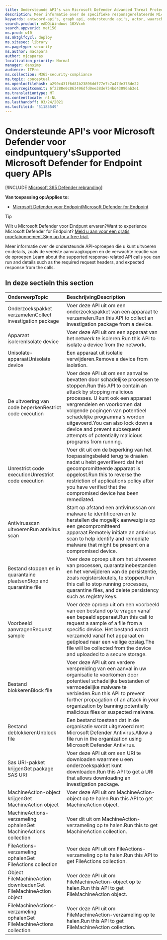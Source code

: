 ```yaml
---
title: Ondersteunde API's van Microsoft Defender Advanced Threat Protection
description: Meer informatie over de specifieke responsgerelateerde Microsoft Defender Advanced Threat Protection API-oproepen.
keywords: antwoord-api's, graph api, ondersteunde api's, actor, waarschuwingen, apparaat, gebruiker, domein, ip, bestand
search.product: eADQiWindows 10XVcnh
search.appverid: met150
ms.prod: w10
ms.mktglfcycl: deploy
ms.sitesec: library
ms.pagetype: security
ms.author: macapara
author: mjcaparas
localization_priority: Normal
manager: dansimp
audience: ITPro
ms.collection: M365-security-compliance
ms.topic: conceptual
ms.openlocfilehash: a290c431f6d81b23896ddf77e7c7a47de378de22
ms.sourcegitcommit: 6f2288e0c863496dfd0ee38de754bd43096ab3e1
ms.translationtype: MT
ms.contentlocale: nl-NL
ms.lasthandoff: 03/24/2021
ms.locfileid: "51185549"
---
```

# <a name="supported-microsoft-defender-for-endpoint-query-apis"></a><span data-ttu-id="17b1f-104">Ondersteunde API's voor Microsoft Defender voor eindpuntquery's</span><span class="sxs-lookup"><span data-stu-id="17b1f-104">Supported Microsoft Defender for Endpoint query APIs</span></span> 

[!INCLUDE [Microsoft 365 Defender rebranding](../../includes/microsoft-defender.md)]


<span data-ttu-id="17b1f-105">**Van toepassing op:**</span><span class="sxs-lookup"><span data-stu-id="17b1f-105">**Applies to:**</span></span>
- [<span data-ttu-id="17b1f-106">Microsoft Defender voor Endpoint</span><span class="sxs-lookup"><span data-stu-id="17b1f-106">Microsoft Defender for Endpoint</span></span>](https://go.microsoft.com/fwlink/p/?linkid=2154037)

> [!TIP]
> <span data-ttu-id="17b1f-107">Wilt u Microsoft Defender voor Eindpunt ervaren?</span><span class="sxs-lookup"><span data-stu-id="17b1f-107">Want to experience Microsoft Defender for Endpoint?</span></span> [<span data-ttu-id="17b1f-108">Meld u aan voor een gratis proefabonnement.</span><span class="sxs-lookup"><span data-stu-id="17b1f-108">Sign up for a free trial.</span></span>](https://www.microsoft.com/microsoft-365/windows/microsoft-defender-atp?ocid=docs-wdatp-supported-response-apis-abovefoldlink) 

<span data-ttu-id="17b1f-109">Meer informatie over de ondersteunde API-oproepen die u kunt uitvoeren en details, zoals de vereiste aanvraagkoppen en de verwachte reactie van de oproepen.</span><span class="sxs-lookup"><span data-stu-id="17b1f-109">Learn about the supported response-related API calls you can run and details such as the required request headers, and expected response from the calls.</span></span>

## <a name="in-this-section"></a><span data-ttu-id="17b1f-110">In deze sectie</span><span class="sxs-lookup"><span data-stu-id="17b1f-110">In this section</span></span>
<span data-ttu-id="17b1f-111">Onderwerp</span><span class="sxs-lookup"><span data-stu-id="17b1f-111">Topic</span></span> | <span data-ttu-id="17b1f-112">Beschrijving</span><span class="sxs-lookup"><span data-stu-id="17b1f-112">Description</span></span>
:---|:---
<span data-ttu-id="17b1f-113">Onderzoekspakket verzamelen</span><span class="sxs-lookup"><span data-stu-id="17b1f-113">Collect investigation package</span></span> | <span data-ttu-id="17b1f-114">Voer deze API uit om een onderzoekspakket van een apparaat te verzamelen.</span><span class="sxs-lookup"><span data-stu-id="17b1f-114">Run this API to collect an investigation package from a device.</span></span>
<span data-ttu-id="17b1f-115">Apparaat isoleren</span><span class="sxs-lookup"><span data-stu-id="17b1f-115">Isolate device</span></span> | <span data-ttu-id="17b1f-116">Voer deze API uit om een apparaat van het netwerk te isoleren.</span><span class="sxs-lookup"><span data-stu-id="17b1f-116">Run this API to isolate a device from the network.</span></span>
<span data-ttu-id="17b1f-117">Unisolate-apparaat</span><span class="sxs-lookup"><span data-stu-id="17b1f-117">Unisolate device</span></span> | <span data-ttu-id="17b1f-118">Een apparaat uit isolatie verwijderen.</span><span class="sxs-lookup"><span data-stu-id="17b1f-118">Remove a device from isolation.</span></span> 
<span data-ttu-id="17b1f-119">De uitvoering van code beperken</span><span class="sxs-lookup"><span data-stu-id="17b1f-119">Restrict code execution</span></span> | <span data-ttu-id="17b1f-120">Voer deze API uit om een aanval te bevatten door schadelijke processen te stoppen.</span><span class="sxs-lookup"><span data-stu-id="17b1f-120">Run this API to contain an attack by stopping malicious processes.</span></span> <span data-ttu-id="17b1f-121">U kunt ook een apparaat vergrendelen en voorkomen dat volgende pogingen van potentieel schadelijke programma's worden uitgevoerd.</span><span class="sxs-lookup"><span data-stu-id="17b1f-121">You can also lock down a device and prevent subsequent attempts of potentially malicious programs from running.</span></span>
<span data-ttu-id="17b1f-122">Unrestrict code execution</span><span class="sxs-lookup"><span data-stu-id="17b1f-122">Unrestrict code execution</span></span> | <span data-ttu-id="17b1f-123">Voer dit uit om de beperking van het toepassingsbeleid terug te draaien nadat u hebt geverifieerd dat het gecompromitteerde apparaat is opgelost.</span><span class="sxs-lookup"><span data-stu-id="17b1f-123">Run this to reverse the restriction of applications policy after you have verified that the compromised device has been remediated.</span></span>
<span data-ttu-id="17b1f-124">Antivirusscan uitvoeren</span><span class="sxs-lookup"><span data-stu-id="17b1f-124">Run antivirus scan</span></span> | <span data-ttu-id="17b1f-125">Start op afstand een antivirusscan om malware te identificeren en te herstellen die mogelijk aanwezig is op een gecompromitteerd apparaat.</span><span class="sxs-lookup"><span data-stu-id="17b1f-125">Remotely initiate an antivirus scan to help identify and remediate malware that might be present on a compromised device.</span></span>
<span data-ttu-id="17b1f-126">Bestand stoppen en in quarantaine plaatsen</span><span class="sxs-lookup"><span data-stu-id="17b1f-126">Stop and quarantine file</span></span> |  <span data-ttu-id="17b1f-127">Voer deze oproep uit om het uitvoeren van processen, quarantainebestanden en het verwijderen van de persistentie, zoals registersleutels, te stoppen.</span><span class="sxs-lookup"><span data-stu-id="17b1f-127">Run this call to stop running processes, quarantine  files, and delete persistency such as registry keys.</span></span>
<span data-ttu-id="17b1f-128">Voorbeeld aanvragen</span><span class="sxs-lookup"><span data-stu-id="17b1f-128">Request sample</span></span> | <span data-ttu-id="17b1f-129">Voer deze oproep uit om een voorbeeld van een bestand op te vragen vanaf een bepaald apparaat.</span><span class="sxs-lookup"><span data-stu-id="17b1f-129">Run this call to request a sample of a file from a specific device.</span></span> <span data-ttu-id="17b1f-130">Het bestand wordt verzameld vanaf het apparaat en geüpload naar een veilige opslag.</span><span class="sxs-lookup"><span data-stu-id="17b1f-130">The file will be collected from the device and uploaded to a secure storage.</span></span>
<span data-ttu-id="17b1f-131">Bestand blokkeren</span><span class="sxs-lookup"><span data-stu-id="17b1f-131">Block file</span></span> | <span data-ttu-id="17b1f-132">Voer deze API uit om verdere verspreiding van een aanval in uw organisatie te voorkomen door potentieel schadelijke bestanden of vermoedelijke malware te verbieden.</span><span class="sxs-lookup"><span data-stu-id="17b1f-132">Run this API to prevent further propagation of an attack in your organization by banning potentially malicious files or suspected malware.</span></span> 
<span data-ttu-id="17b1f-133">Bestand deblokkeren</span><span class="sxs-lookup"><span data-stu-id="17b1f-133">Unblock file</span></span> | <span data-ttu-id="17b1f-134">Een bestand toestaan dat in de organisatie wordt uitgevoerd met Microsoft Defender Antivirus.</span><span class="sxs-lookup"><span data-stu-id="17b1f-134">Allow a file run in the organization using Microsoft Defender Antivirus.</span></span>
<span data-ttu-id="17b1f-135">Sas URI-pakket krijgen</span><span class="sxs-lookup"><span data-stu-id="17b1f-135">Get package SAS URI</span></span> | <span data-ttu-id="17b1f-136">Voer deze API uit om een URI te downloaden waarmee u een onderzoekspakket kunt downloaden.</span><span class="sxs-lookup"><span data-stu-id="17b1f-136">Run this API to get a URI that allows downloading an investigation package.</span></span>
<span data-ttu-id="17b1f-137">MachineAction-object krijgen</span><span class="sxs-lookup"><span data-stu-id="17b1f-137">Get MachineAction object</span></span> | <span data-ttu-id="17b1f-138">Voer deze API uit om MachineAction-object op te halen.</span><span class="sxs-lookup"><span data-stu-id="17b1f-138">Run this API to get MachineAction object.</span></span>
<span data-ttu-id="17b1f-139">MachineActions-verzameling ophalen</span><span class="sxs-lookup"><span data-stu-id="17b1f-139">Get MachineActions collection</span></span> | <span data-ttu-id="17b1f-140">Voer dit uit om MachineAction-verzameling op te halen.</span><span class="sxs-lookup"><span data-stu-id="17b1f-140">Run this to get MachineAction collection.</span></span>
<span data-ttu-id="17b1f-141">FileActions-verzameling ophalen</span><span class="sxs-lookup"><span data-stu-id="17b1f-141">Get FileActions collection</span></span> | <span data-ttu-id="17b1f-142">Voer deze API uit om FileActions-verzameling op te halen.</span><span class="sxs-lookup"><span data-stu-id="17b1f-142">Run this API to get FileActions collection.</span></span>
<span data-ttu-id="17b1f-143">Object FileMachineAction downloaden</span><span class="sxs-lookup"><span data-stu-id="17b1f-143">Get FileMachineAction object</span></span> | <span data-ttu-id="17b1f-144">Voer deze API uit om FileMachineAction-object op te halen.</span><span class="sxs-lookup"><span data-stu-id="17b1f-144">Run this API to get FileMachineAction object.</span></span>
<span data-ttu-id="17b1f-145">FileMachineActions-verzameling ophalen</span><span class="sxs-lookup"><span data-stu-id="17b1f-145">Get FileMachineActions collection</span></span> | <span data-ttu-id="17b1f-146">Voer deze API uit om FileMachineAction-verzameling op te halen.</span><span class="sxs-lookup"><span data-stu-id="17b1f-146">Run this API to get FileMachineAction collection.</span></span>

